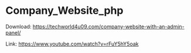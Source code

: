 # Company_Website_php

Download: https://techworld4u09.com/company-website-with-an-admin-panel/

Link: https://www.youtube.com/watch?v=rFuY5hY5oak
